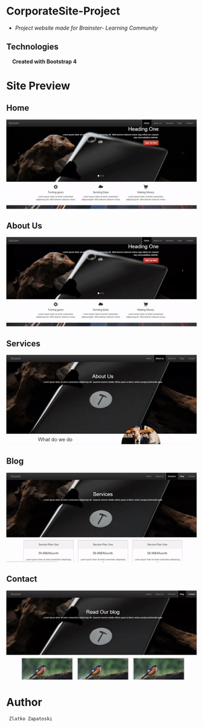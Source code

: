# CorporateSite-Project
  * *Project website made for Brainster- Learning Community*


   ## Technologies
   &nbsp; &nbsp; **Created with Bootstrap 4**

# Site Preview

## Home

![](Images/Home.gif)  



## About Us

![](Images/AboutUs.gif)  

## Services

![](Images/Services.gif)

## Blog

![](Images/Blog.gif)

## Contact

![](Images/Contact.gif)

# Author
     Zlatko Zapatoski
